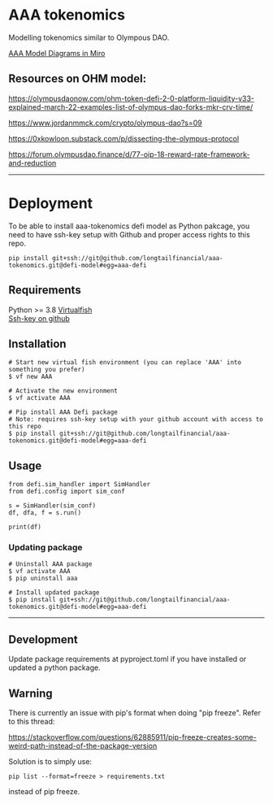 # AAA tokenomics

Modelling tokenomics similar to Olympous DAO.

[AAA Model Diagrams in Miro](https://miro.com/app/board/uXjVOXwHq1M=/)

## Resources on OHM model:
https://olympusdaonow.com/ohm-token-defi-2-0-platform-liquidity-v33-explained-march-22-examples-list-of-olympus-dao-forks-mkr-crv-time/

https://www.jordanmmck.com/crypto/olympus-dao?s=09

https://0xkowloon.substack.com/p/dissecting-the-olympus-protocol

https://forum.olympusdao.finance/d/77-oip-18-reward-rate-framework-and-reduction

---

# Deployment
To be able to install aaa-tokenomics defi model as Python pakcage, you need to have ssh-key setup with Github and proper access rights to this repo.  

```
pip install git+ssh://git@github.com/longtailfinancial/aaa-tokenomics.git@defi-model#egg=aaa-defi
```

## Requirements
Python >= 3.8
[Virtualfish](https://virtualfish.readthedocs.io/en/latest/install.html)  
[Ssh-key on github](https://docs.github.com/en/authentication/connecting-to-github-with-ssh/generating-a-new-ssh-key-and-adding-it-to-the-ssh-agent)

## Installation 
```
# Start new virtual fish environment (you can replace 'AAA' into something you prefer)
$ vf new AAA

# Activate the new environment
$ vf activate AAA

# Pip install AAA Defi package 
# Note: requires ssh-key setup with your github account with access to this repo
$ pip install git+ssh://git@github.com/longtailfinancial/aaa-tokenomics.git@defi-model#egg=aaa-defi
```
## Usage
```
from defi.sim_handler import SimHandler
from defi.config import sim_conf

s = SimHandler(sim_conf)
df, dfa, f = s.run()

print(df)
```


### Updating package
```
# Uninstall AAA package
$ vf activate AAA
$ pip uninstall aaa

# Install updated package
$ pip install git+ssh://git@github.com/longtailfinancial/aaa-tokenomics.git@defi-model#egg=aaa-defi
```
---

## Development
Update package requirements at pyproject.toml if you have installed or updated a
python package. 


## Warning

There is currently an issue with pip's format when doing "pip freeze".
Refer to this thread:

https://stackoverflow.com/questions/62885911/pip-freeze-creates-some-weird-path-instead-of-the-package-version

Solution is to simply use:
```
pip list --format=freeze > requirements.txt
```
instead of pip freeze.
